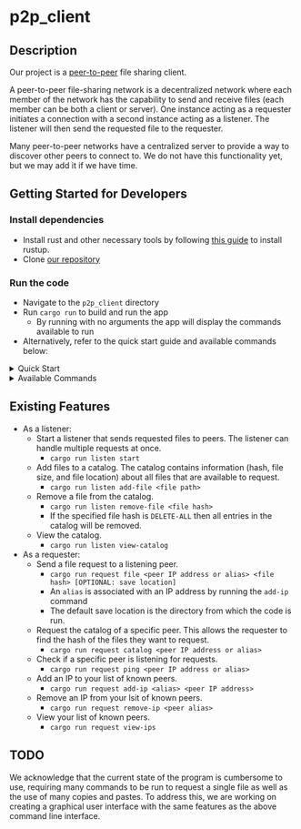 # p2p_client

## Description
Our project is a [peer-to-peer](https://en.wikipedia.org/wiki/Peer-to-peer) file sharing client.

A peer-to-peer file-sharing network is a decentralized network where each member of the network has the capability to send and receive files (each member can be both a client or server). One instance acting as a requester initiates a connection with a second instance acting as a listener. The listener will then send the requested file to the requester. 

Many peer-to-peer networks have a centralized server to provide a way to discover other peers to connect to. We do not have this functionality yet, but we may add it if we have time. 


## Getting Started for Developers
### Install dependencies
- Install rust and other necessary tools by following [this guide](https://doc.rust-lang.org/book/ch01-01-installation.html) to install rustup.
- Clone [our repository](https://github.com/rubenboero21/cs347)

### Run the code
- Navigate to the `p2p_client` directory
- Run `cargo run` to build and run the app
  - By running with no arguments the app will display the commands available to run
- Alternatively, refer to the quick start guide and available commands below:

<details>
<summary>Quick Start</summary>
<br>

### Sending Files
1. Choose a file that you want to make available to download
2. Add the file to your catalog with `cargo run listen add-file <file path>`
3. Start listening for incoming requests with `cargo run listen start`

### Downloading Files
1. Get the IP address of the peer you want to request a file from
2. Check they are online with `cargo run request ping <IP address>`
3. If they are online, figure out what files they have available for download with `cargo run request catalog <IP address>`
4. Choose one of the files they have available, and copy its hash
5. Request the file (and optionally choose where to save it) with `cargo run request file <IP address> <file hash> [save path]`
</details>

<details>
<summary>Available Commands</summary>
<br>

### `listen` subcommand
  - Listen for incoming file requests:
    - `cargo run listen start`
  - Add a file to your local catalog of files available to download:
    - `cargo run listen add-file <path to file>`
  - Remove a file from your local catalog:
    - `cargo run listen remove-file <file hash>`
  - View your local catalog:
    - `cargo run listen view-catalog`
### `request` subcommand
  - Send a file request to a listening peer:
    - `cargo run request file <peer IP address or alias> <file hash> [OPTIONAL: save location]`
      - An `alias` is associated with an IP address by running the `add-ip` command
  - Request the catalog of a specific peer:
    - `cargo run request catalog <peer IP address or alias>`
    - An `alias` is associated with an IP address by running the `add-ip` command
  - Check if a specific peer is up and listening for requests:
    - `cargo run request ping <peer IP address or alias>`
      - An `alias` is associated with an IP address by running the `add-ip` command
  - Add an IP to your list of known peers:
    - `cargo run request add-ip <alias> <peer IP address>`
  - Remove an IP from your list of known peers:
    - `cargo run request remove-ip <peer alias>`
  - View your local list of known peers:
    - `cargo run request view-ips`
</details>


## Existing Features
- As a listener: 
  - Start a listener that sends requested files to peers. The listener can handle multiple requests at once.   
    - `cargo run listen start`
  - Add files to a catalog. The catalog contains information (hash, file size, and file location) about all files that are available to request.
    - `cargo run listen add-file <file path>`
  - Remove a file from the catalog.
    - `cargo run listen remove-file <file hash>`
    - If the specified file hash is `DELETE-ALL` then all entries in the catalog will be removed.
  - View the catalog.
    - `cargo run listen view-catalog`
- As a requester:
  - Send a file request to a listening peer.
    - `cargo run request file <peer IP address or alias> <file hash> [OPTIONAL: save location]`
    - An `alias` is associated with an IP address by running the `add-ip` command
    - The default save location is the directory from which the code is run.
  - Request the catalog of a specific peer. This allows the requester to find the hash of the files they want to request.
    - `cargo run request catalog <peer IP address or alias>`
  - Check if a specific peer is listening for requests.
    - `cargo run request ping <peer IP address or alias>`
  - Add an IP to your list of known peers.
    - `cargo run request add-ip <alias> <peer IP address>`
  - Remove an IP from your lsit of known peers.
    - `cargo run request remove-ip <peer alias>`
  - View your list of known peers.
    - `cargo run request view-ips`

## TODO
We acknowledge that the current state of the program is cumbersome to use, requiring many commands to be run to request a single file as well as the use of many copies and pastes. To address this, we are working on creating a graphical user interface with the same features as the above command line interface. 